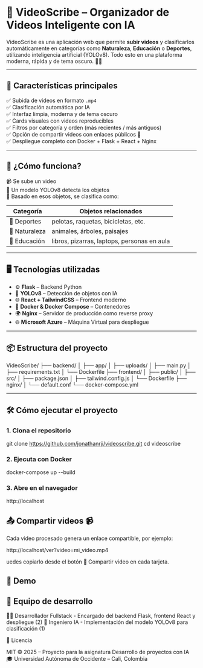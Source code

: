 # 🎥 VideoScribe – Organizador de Videos Inteligente con IA

VideoScribe es una aplicación web que permite **subir videos** y clasificarlos automáticamente en categorías como **Naturaleza**, **Educación** o **Deportes**, utilizando inteligencia artificial (YOLOv8). Todo esto en una plataforma moderna, rápida y de tema oscuro. 🌙✨

---

## 🚀 Características principales

✅ Subida de videos en formato `.mp4`  
✅ Clasificación automática por IA  
✅ Interfaz limpia, moderna y de tema oscuro  
✅ Cards visuales con videos reproducibles  
✅ Filtros por categoría y orden (más recientes / más antiguos)  
✅ Opción de compartir videos con enlaces públicos 🔗  
✅ Despliegue completo con Docker + Flask + React + Nginx  

---

## 🧠 ¿Cómo funciona?

📹 Se sube un video  
🤖 Un modelo YOLOv8 detecta los objetos  
🧠 Basado en esos objetos, se clasifica como:

| Categoría    | Objetos relacionados                           |
|--------------|-------------------------------------------------|
| 🏀 Deportes   | pelotas, raquetas, bicicletas, etc.             |
| 🌿 Naturaleza | animales, árboles, paisajes                    |
| 📘 Educación  | libros, pizarras, laptops, personas en aula    |

---

## 🖥️ Tecnologías utilizadas

- ⚙️ **Flask** – Backend Python
- 🧠 **YOLOv8** – Detección de objetos con IA
- 🌐 **React + TailwindCSS** – Frontend moderno
- 🐳 **Docker & Docker Compose** – Contenedores
- 🌍 **Nginx** – Servidor de producción como reverse proxy
- 🌐 **Microsoft Azure** – Máquina Virtual para despliegue

---

## 📦 Estructura del proyecto

VideoScribe/
├── backend/
│   ├── app/
│   ├── uploads/
│   ├── main.py
│   ├── requirements.txt
│   └── Dockerfile
├── frontend/
│   ├── public/
│   ├── src/
│   ├── package.json
│   ├── tailwind.config.js
│   └── Dockerfile
├── nginx/
│   └── default.conf
└── docker-compose.yml


---

## 🛠️ Cómo ejecutar el proyecto

### 1. Clona el repositorio

git clone https://github.com/jonathanrji/videoscribe.git
cd videoscribe

### 2. Ejecuta con Docker
docker-compose up --build

### 3. Abre en el navegador
http://localhost

## 📤 Compartir videos 📹
Cada video procesado genera un enlace compartible, por ejemplo:

http://localhost/ver?video=mi_video.mp4

uedes copiarlo desde el botón 🔗 Compartir video en cada tarjeta.

## 🧪 Demo



## 👥 Equipo de desarrollo

👨‍💻 Desarrollador Fullstack  - Encargado del backend Flask, frontend React y despliegue (2)
🤖 Ingeniero IA - Implementación del modelo YOLOv8 para clasificación (1)


📜 Licencia

MIT © 2025 – Proyecto para la asignatura Desarrollo de proyectos con IA 🎓
Universidad Autónoma de Occidente – Cali, Colombia
